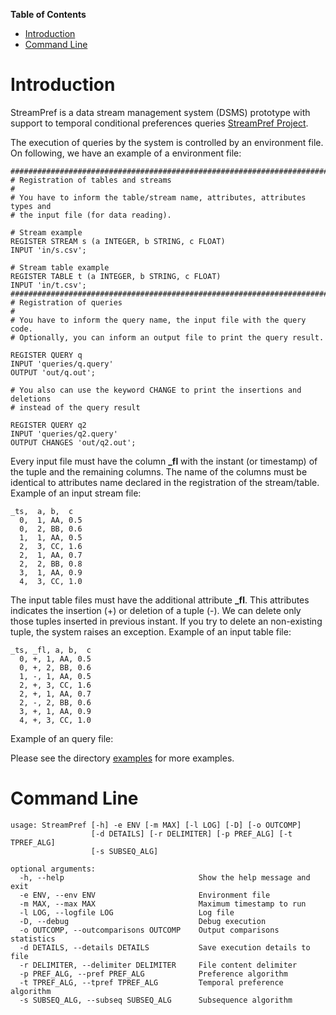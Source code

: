 **Table of Contents**

- [Introduction](#introduction)
- [Command Line](#command-line)

# Introduction

StreamPref is a data stream management system (DSMS) prototype with support to temporal conditional preferences queries [StreamPref Project](http://streampref.github.io).

The execution of queries by the system is controlled by an environment file.
On following, we have an example of a environment file:

```
###############################################################################
# Registration of tables and streams
#
# You have to inform the table/stream name, attributes, attributes types and
# the input file (for data reading). 

# Stream example
REGISTER STREAM s (a INTEGER, b STRING, c FLOAT)
INPUT 'in/s.csv';

# Stream table example
REGISTER TABLE t (a INTEGER, b STRING, c FLOAT)
INPUT 'in/t.csv';
###############################################################################
# Registration of queries
#
# You have to inform the query name, the input file with the query code.
# Optionally, you can inform an output file to print the query result.

REGISTER QUERY q
INPUT 'queries/q.query'
OUTPUT 'out/q.out';

# You also can use the keyword CHANGE to print the insertions and deletions
# instead of the query result

REGISTER QUERY q2
INPUT 'queries/q2.query' 
OUTPUT CHANGES 'out/q2.out';
```

Every input file must have the column **_fl** with the instant (or timestamp) of the tuple and the remaining columns.
The name of the columns must be identical to attributes name declared in the registration of the stream/table.
Example of an input stream file:

```
_ts,  a, b,  c
  0,  1, AA, 0.5
  0,  2, BB, 0.6
  1,  1, AA, 0.5
  2,  3, CC, 1.6
  2,  1, AA, 0.7
  2,  2, BB, 0.8
  3,  1, AA, 0.9
  4,  3, CC, 1.0
```
The input table files must have the additional attribute **_fl**.
This attributes indicates the insertion (+) or deletion of a tuple (-).
We can delete only those tuples inserted in previous instant.
If you try to delete an non-existing tuple, the system raises an exception.
Example of an input table file:

```
_ts, _fl, a, b,  c
  0, +, 1, AA, 0.5
  0, +, 2, BB, 0.6
  1, -, 1, AA, 0.5
  2, +, 3, CC, 1.6
  2, +, 1, AA, 0.7
  2, -, 2, BB, 0.6
  3, +, 1, AA, 0.9
  4, +, 3, CC, 1.0
```

Example of an query file:

Please see the directory [examples](examples/) for more examples.

# Command Line

```
usage: StreamPref [-h] -e ENV [-m MAX] [-l LOG] [-D] [-o OUTCOMP]
                  [-d DETAILS] [-r DELIMITER] [-p PREF_ALG] [-t TPREF_ALG]
                  [-s SUBSEQ_ALG]

optional arguments:
  -h, --help                              Show the help message and exit
  -e ENV, --env ENV                       Environment file
  -m MAX, --max MAX                       Maximum timestamp to run
  -l LOG, --logfile LOG                   Log file
  -D, --debug                             Debug execution
  -o OUTCOMP, --outcomparisons OUTCOMP    Output comparisons statistics
  -d DETAILS, --details DETAILS           Save execution details to file
  -r DELIMITER, --delimiter DELIMITER     File content delimiter
  -p PREF_ALG, --pref PREF_ALG            Preference algorithm
  -t TPREF_ALG, --tpref TPREF_ALG         Temporal preference algorithm
  -s SUBSEQ_ALG, --subseq SUBSEQ_ALG      Subsequence algorithm
```

